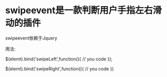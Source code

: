 swipeevent是一款判断用户手指左右滑动的插件
==========

swipeevent依赖于Jquery

用法:

$(elemt).bind('swipeLeft',function(){
	    // you code
});


$(elemt).bind('swipeRight',function(){
	    // you code
})

